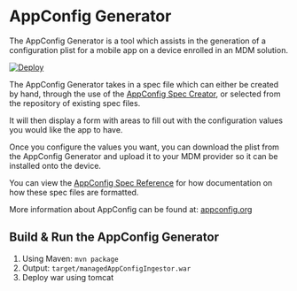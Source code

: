 # AppConfig Generator

The AppConfig Generator is a tool which assists in the generation of a configuration plist for a mobile app on a device enrolled in an MDM solution.

[![Deploy](https://www.herokucdn.com/deploy/button.svg)](https://heroku.com/deploy)

The AppConfig Generator takes in a spec file which can either be created by hand, through the use of the [AppConfig Spec Creator](https://github.com/jamf/AppConfigSpecCreator), or selected from the repository of existing spec files. 

It will then display a form with areas to fill out with the configuration values you would like the app to have.

Once you configure the values you want, you can download the plist from the AppConfig Generator and upload it to your MDM provider so it can be installed onto the device. 

You can view the [AppConfig Spec Reference](https://storage.googleapis.com/appconfig-media/appconfig-content/uploads/2017/01/ManagedAppConfig.pdf) for how documentation on how these spec files are formatted.

More information about AppConfig can be found at: [appconfig.org](https://appconfig.org/)

## Build & Run the AppConfig Generator
1. Using Maven: ```mvn package```
2. Output: ```target/managedAppConfigIngestor.war```
3. Deploy war using tomcat
